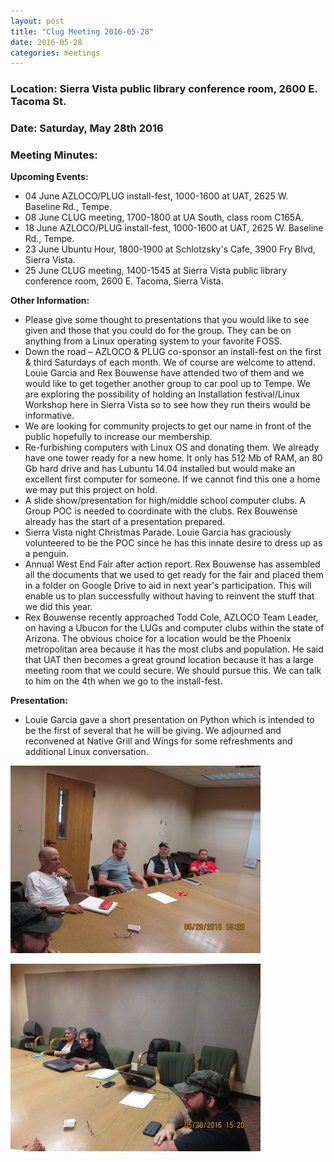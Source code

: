 ```yaml
---
layout: post
title: "Clug Meeting 2016-05-28"
date: 2016-05-28
categories: meetings
---
```

### Location: Sierra Vista public library conference room, 2600 E. Tacoma St.

### Date: Saturday, May 28th 2016

### Meeting Minutes:

**Upcoming Events:**

 * 04 June AZLOCO/PLUG install-fest, 1000-1600 at UAT, 2625 W. Baseline Rd., Tempe.
 * 08 June CLUG meeting, 1700-1800 at UA South, class room C165A.
 * 18 June AZLOCO/PLUG install-fest, 1000-1600 at UAT, 2625 W. Baseline Rd., Tempe.
 * 23 June Ubuntu Hour, 1800-1900 at Schlotzsky's Cafe, 3900 Fry Blvd, Sierra Vista.
 * 25 June CLUG meeting, 1400-1545 at Sierra Vista public library conference room, 2600 E. Tacoma, Sierra Vista.
 
**Other Information:**
 
 * Please give some thought to presentations that you would like to see given and those that you could do for the group.  They can be on anything from a Linux operating system to your favorite FOSS.
 * Down the road – AZLOCO & PLUG co-sponsor an install-fest on the first & third Saturdays of each month.  We of course are welcome to attend.  Louie Garcia and Rex Bouwense have attended two of them and we would like to get together another group to car pool up to Tempe.  We are exploring the possibility of holding an Installation festival/Linux Workshop here in Sierra Vista so to see how they run theirs would be informative.
 * We are looking for community projects to get our name in front of the public hopefully to increase our membership.
 * Re-furbishing computers with Linux OS and donating them.  We already have one tower ready for a new home.  It only has 512 Mb of RAM, an 80 Gb hard drive and has Lubuntu 14.04 installed but would make an excellent first computer for someone.  If we cannot find this one a home we may put this project on hold.
 * A slide show/presentation for high/middle school computer clubs.  A Group POC is needed to coordinate with the clubs.  Rex Bouwense already has the start of a presentation prepared. 
 * Sierra Vista night Christmas Parade.  Louie Garcia has graciously volunteered to be the POC since he has this innate desire to dress up as a penguin.
 * Annual West End Fair after action report.  Rex Bouwense has assembled all the documents that we used to get ready for the fair and placed them in a folder on Google Drive to aid in next year's participation.  This will enable us to plan successfully without having to reinvent the stuff that we did this year.
 * Rex Bouwense recently approached Todd Cole, AZLOCO Team Leader, on having a Ubucon for the LUGs and computer clubs within the state of Arizona.  The obvious choice for a location would be the Phoenix metropolitan area because it has the most clubs and population.  He said that UAT then becomes a great ground location because it has a large meeting room that we could secure.  We should pursue this.  We can talk to him on the 4th when we go to the install-fest.
  
  **Presentation:**
  
 * Louie Garcia gave a short presentation on Python which is intended to be the first of several that he will be giving.
 We adjourned and reconvened at Native Grill and Wings for some refreshments and additional Linux conversation.
 
 
![alt text](https://raw.githubusercontent.com/CochiseLinuxUsersGroup/CochiseLinuxUsersGroup.github.io/master/images/CLUG_meeting_28-05-16Library_1.JPG)


![alt text](https://raw.githubusercontent.com/CochiseLinuxUsersGroup/CochiseLinuxUsersGroup.github.io/master/images/CLUG_meeting_28-05-16Library-2.JPG)
